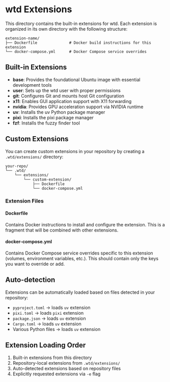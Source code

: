 # wtd Extensions

This directory contains the built-in extensions for wtd. Each extension is organized in its own directory with the following structure:

```
extension-name/
├── Dockerfile              # Docker build instructions for this extension
└── docker-compose.yml      # Docker Compose service overrides
```

## Built-in Extensions

- **base**: Provides the foundational Ubuntu image with essential development tools
- **user**: Sets up the wtd user with proper permissions
- **git**: Configures Git and mounts host Git configuration
- **x11**: Enables GUI application support with X11 forwarding
- **nvidia**: Provides GPU acceleration support via NVIDIA runtime
- **uv**: Installs the uv Python package manager
- **pixi**: Installs the pixi package manager
- **fzf**: Installs the fuzzy finder tool

## Custom Extensions

You can create custom extensions in your repository by creating a `.wtd/extensions/` directory:

```
your-repo/
└── .wtd/
    └── extensions/
        └── custom-extension/
            ├── Dockerfile
            └── docker-compose.yml
```

### Extension Files

#### Dockerfile
Contains Docker instructions to install and configure the extension. This is a fragment that will be combined with other extensions.

#### docker-compose.yml  
Contains Docker Compose service overrides specific to this extension (volumes, environment variables, etc.). This should contain only the keys you want to override or add.

## Auto-detection

Extensions can be automatically loaded based on files detected in your repository:

- `pyproject.toml` → loads `uv` extension
- `pixi.toml` → loads `pixi` extension  
- `package.json` → loads `uv` extension
- `Cargo.toml` → loads `uv` extension
- Various Python files → loads `uv` extension

## Extension Loading Order

1. Built-in extensions from this directory
2. Repository-local extensions from `.wtd/extensions/`
3. Auto-detected extensions based on repository files
4. Explicitly requested extensions via `-e` flag